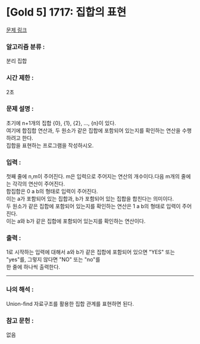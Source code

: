 [Gold 5] 1717: 집합의 표현
====================================  
[문제 링크](https://www.acmicpc.net/problem/1717)  

### 알고리즘 분류 :  
분리 집합  

### 시간 제한 :  
2초   

### 문제 설명 :  
초기에 n+1개의 집합 \{0\}, \{1\}, \{2\}, ..., \{n\}이 있다.  
여기에 합집합 연산과, 두 원소가 같은 집합에 포함되어 있는지를 확인하는 연산을 수행하려고 한다.  
집합을 표현하는 프로그램을 작성하시오.

### 입력 :   
첫째 줄에 n,m이 주어진다. m은 입력으로 주어지는 연산의 개수이다.다음 m개의 줄에는 각각의 연산이 주어진다.   
합집합은 0 a b의 형태로 입력이 주어진다.  
이는 a가 포함되어 있는 집합과, b가 포함되어 있는 집합을 합친다는 의미이다.  
두 원소가 같은 집합에 포함되어 있는지를 확인하는 연산은 1 a b의 형태로 입력이 주어진다.  
이는 a와 b가 같은 집합에 포함되어 있는지를 확인하는 연산이다.  

### 출력 :   
1로 시작하는 입력에 대해서 a와 b가 같은 집합에 포함되어 있으면 "YES" 또는 "yes"를, 그렇지 않다면 "NO" 또는 "no"를  
한 줄에 하나씩 출력한다.  

-----------------------------------------------------------  
### 나의 해석 :  
Union-find 자료구조를 활용한 집합 관계를 표현하면 된다. 

### 참고 문헌 :  
없음   
